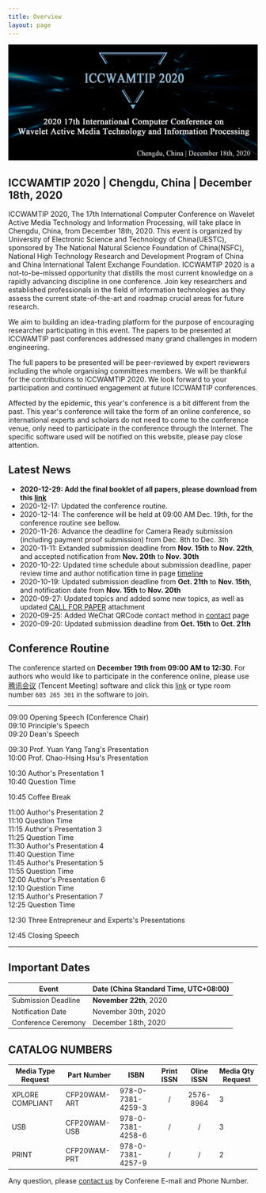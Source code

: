 ```yaml
---
title: Overview
layout: page
---
```


<figure class="image">
  <img src="../static/images/banner.jpg">
</figure>

## ICCWAMTIP 2020 | Chengdu, China | December 18th, 2020

ICCWAMTIP 2020, The 17th International Computer Conference on Wavelet Active Media Technology and Information Processing, will take place in Chengdu, China, from December 18th, 2020. This event is organized by University of Electronic Science and Technology of China(UESTC), sponsored by The National Natural Science Foundation of China(NSFC), National High Technology Research and Development Program of China and China International Talent Exchange Foundation. ICCWAMTIP 2020 is a not-to-be-missed opportunity that distills the most current knowledge on a rapidly advancing discipline in one conference. Join key researchers and established professionals in the field of information technologies as they assess the current state-of-the-art and roadmap crucial areas for future research.

We aim to building an idea-trading platform for the purpose of encouraging researcher participating in this event. The papers to be presented at ICCWAMTIP past conferences addressed many grand challenges in modern engineering.

The full papers to be presented will be peer-reviewed by expert reviewers including the whole organising committees members. We will be thankful for the contributions to ICCWAMTIP 2020. We look forward to your participation and continued engagement at future ICCWAMTIP conferences.

Affected by the epidemic, this year's conference is a bit different from the past. This year's conference will take the form of an online conference, so international experts and scholars do not need to come to the conference venue, only need to participate in the conference through the Internet. The specific software used will be notified on this website, please pay close attention.


## Latest News

- **2020-12-29: Add the final booklet of all papers, please download from this [link](/booklet.pdf)**
- 2020-12-17: Updated the conference routine.
- 2020-12-14: The conference will be held at 09:00 AM Dec. 19th, for the conference routine see bellow.
- 2020-11-26: Advance the deadline for Camera Ready submission (including payment proof submission) from Dec. 8th to Dec. 3th
- 2020-11-11: Extanded submission deadline from **Nov. 15th** to **Nov. 22th**, and accepted notification from **Nov. 20th** to **Nov. 30th**
- 2020-10-22: Updated time schedule about submission deadline, paper review time and author notification time in page [timeline](timeline.html)
- 2020-10-19: Updated submission deadline from **Oct. 21th** to **Nov. 15th**, and notification date from **Nov. 15th** to **Nov. 20th**
- 2020-09-27: Updated topics and added some new topics, as well as updated [CALL FOR PAPER](/doc/CallforPaper-EN.pdf) attachment
- 2020-09-25: Added WeChat QRCode contact method in [contact](/contact.html) page
- 2020-09-20: Updated submission deadline from **Oct. 15th** to **Oct. 21th**

## Conference Routine

The conference started on **December 19th from 09:00 AM to 12:30**. For authors who would like to participate in the conference online, please use [腾讯会议](https://meeting.tencent.com/) (Tencent Meeting) software and click this [link](https://meeting.tencent.com/detail.html?mtoken=YLkz6wZkegrdxNJZTA6Zv7pljt*Lgb3wuPKqlFISbRn4WKwI4fATww__&meetingcode=603265301&sdkappid=1400115281&show8k=0) or type room number `603 265 301` in the software to join.

---

09:00  Opening Speech (Conference Chair)  
09:10  Principle's Speech  
09:20  Dean's Speech  

09:30  Prof. Yuan Yang Tang's Presentation  
10:00  Prof. Chao-Hsing Hsu's Presentation  

10:30  Author's Presentation 1  
10:40  Question Time  

10:45  Coffee Break

11:00  Author's Presentation 2  
11:10  Question Time  
11:15  Author's Presentation 3  
11:25  Question Time  
11:30  Author's Presentation 4  
11:40  Question Time  
11:45  Author's Presentation 5  
11:55  Question Time  
12:00  Author's Presentation 6  
12:10  Question Time  
12:15  Author's Presentation 7  
12:25  Question Time  

12:30  Three Entrepreneur and Experts's Presentations

12:45  Closing Speech

---

## Important Dates

 Event              | Date (China Standard Time, UTC+08:00)
--------------------|--------------------------------------
Submission Deadline | **November 22th**, 2020
Notification Date   | November 30th, 2020
Conference Ceremony | December 18th, 2020

## CATALOG NUMBERS

Media Type Request | Part Number  | ISBN              | Print ISSN | Oline ISSN | Media Qty Request
-------------------|--------------|-------------------|:----------:|:----------:|------------------
XPLORE COMPLIANT   | CFP20WAM-ART | 978-0-7381-4259-3 |     /      | 2576-8964  | 3
USB                | CFP20WAM-USB | 978-0-7381-4258-6 |     /      |     /      | 3
PRINT              | CFP20WAM-PRT | 978-0-7381-4257-9 |     /      |     /      | 2

Any question, please [contact us](/contact.html) by Conferene E-mail and Phone Number.

<style scoped>
figure {
	margin-left: 0;
	margin-right: 0;
}
</style>
